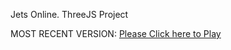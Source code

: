 Jets Online. ThreeJS Project

MOST RECENT VERSION: [Please Click here to Play](https://rawcdn.githack.com/alperenbutun/jets-online/d484b36/index.html)
